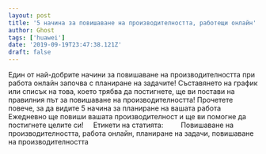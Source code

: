 ```yaml
---
layout: post
title: '5 начина за повишаване на производителността, работещи онлайн'
author: Ghost
tags: ['huawei']
date: '2019-09-19T23:47:38.121Z'
draft: false
---
```


Един от най-добрите начини за повишаване на производителността при работа онлайн започва с планиране на задачите! Съставянето на график или списък на това, което трябва да постигнете, ще ви постави на правилния път за повишаване на производителността! Прочетете повече, за да видите 5 начина за планиране на вашата работа Ежедневно ще повиши вашата производителност и ще ви помогне да постигнете целите си!     Етикети на статията:         Повишаване на производителността, работа онлайн, планиране на задачи, повишаване на производителността
